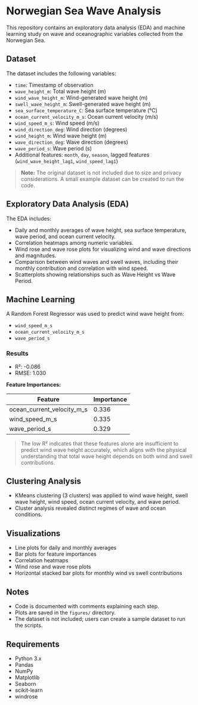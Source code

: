 # Norwegian Sea Wave Analysis

This repository contains an exploratory data analysis (EDA) and machine learning study on wave and oceanographic variables collected from the Norwegian Sea.

## Dataset

The dataset includes the following variables:

- `time`: Timestamp of observation
- `wave_height_m`: Total wave height (m)
- `wind_wave_height_m`: Wind-generated wave height (m)
- `swell_wave_height_m`: Swell-generated wave height (m)
- `sea_surface_temperature_C`: Sea surface temperature (°C)
- `ocean_current_velocity_m_s`: Ocean current velocity (m/s)
- `wind_speed_m_s`: Wind speed (m/s)
- `wind_direction_deg`: Wind direction (degrees)
- `wind_height_m`: Wind wave height (m)
- `wave_direction_deg`: Wave direction (degrees)
- `wave_period_s`: Wave period (s)
- Additional features: `month`, `day`, `season`, lagged features (`wind_wave_height_lag1`, `wind_speed_lag1`)

> **Note:** The original dataset is not included due to size and privacy considerations. A small example dataset can be created to run the code.

## Exploratory Data Analysis (EDA)

The EDA includes:

- Daily and monthly averages of wave height, sea surface temperature, wave period, and ocean current velocity.
- Correlation heatmaps among numeric variables.
- Wind rose and wave rose plots for visualizing wind and wave directions and magnitudes.
- Comparison between wind waves and swell waves, including their monthly contribution and correlation with wind speed.
- Scatterplots showing relationships such as Wave Height vs Wave Period.

## Machine Learning

A Random Forest Regressor was used to predict wind wave height from:

- `wind_speed_m_s`
- `ocean_current_velocity_m_s`
- `wave_period_s`

### Results

- R²: -0.086  
- RMSE: 1.030  

**Feature Importances:**

| Feature                     | Importance |
|-------------------------------|-----------|
| ocean_current_velocity_m_s    | 0.336     |
| wind_speed_m_s                | 0.335     |
| wave_period_s                 | 0.329     |

> The low R² indicates that these features alone are insufficient to predict wind wave height accurately, which aligns with the physical understanding that total wave height depends on both wind and swell contributions.

## Clustering Analysis

- KMeans clustering (3 clusters) was applied to wind wave height, swell wave height, wind speed, ocean current velocity, and wave period.
- Cluster analysis revealed distinct regimes of wave and ocean conditions.

## Visualizations

- Line plots for daily and monthly averages
- Bar plots for feature importances
- Correlation heatmaps
- Wind rose and wave rose plots
- Horizontal stacked bar plots for monthly wind vs swell contributions

## Notes

- Code is documented with comments explaining each step.
- Plots are saved in the `figures/` directory.
- The dataset is not included; users can create a sample dataset to run the scripts.

## Requirements

- Python 3.x
- Pandas
- NumPy
- Matplotlib
- Seaborn
- scikit-learn
- windrose
